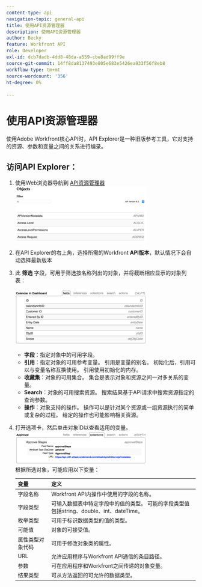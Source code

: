 ```yaml
---
content-type: api
navigation-topic: general-api
title: 使用API资源管理器
description: 使用API资源管理器
author: Becky
feature: Workfront API
role: Developer
exl-id: dcb7dadb-4dd8-48da-a559-cbe8ad99ff9e
source-git-commit: 14ff8da8137493e805e683e5426ea933f56f8eb8
workflow-type: tm+mt
source-wordcount: '356'
ht-degree: 0%

---
```



# 使用API资源管理器

使用Adobe Workfront核心API时，API Explorer是一种旧版参考工具，它对支持的资源、参数和变量之间的关系进行编录。

## 访问API Explorer：

1. 使用Web浏览器导航到 [API资源管理器](https://developer.adobe.com/workfront/api-explorer/)\
   ![](assets/mceclip1-350x149.png)

1. 在API Explorer的右上角，选择所需的Workfront **API版本**，默认情况下会自动选择最新版本
1. 此 **筛选** 字段，可用于筛选按名称列出的对象，并将截断相应显示的对象列表：

   ![](assets/mceclip2-350x147.png)

   * **字段**：指定对象中的可用字段。
   * **引用**：指定对象的可用参考变量。 引用是变量的别名。 初始化后，引用可以与变量名称互换使用。 引用使用初始化的内存。
   * **收藏集**：对象的可用集合。 集合是表示对象和资源之间一对多关系的变量。
   * **Search**：对象的可用搜索资源。 搜索结果基于API请求中搜索资源指定的查询参数。
   * **操作**：对象支持的操作。 操作可以是针对某个资源或一组资源执行的简单或复杂的过程。 给定的操作也可能影响相关资源。

1. 打开选项卡，然后单击对象ID以查看适用的变量。\
   ![](assets/approval-350x89.png)\
   根据所选对象，可能应用以下变量：

   | 变量 | 定义 |
   |---|---|
   | 字段名称 | Workfront API内操作中使用的字段的名称。 |
   | 字段类型 | 可输入数据表中特定字段中的值的类型。 可能的字段类型值包括string、double、int、dateTime。 |
   | 枚举类型 | 可用于标识数据类型的值的类型。 |
   | 可能值 | 对象的可接受值。 |
   | 属性类型对象代码 | 可用于修改对象类的属性。 |
   | URL | 允许应用程序与Workfront API通信的条目路径。 |
   | 参数 | 可在应用程序和Workfront之间传递的对象变量。 |
   | 结果类型 | 可从方法返回的可允许的数据类型。 |
